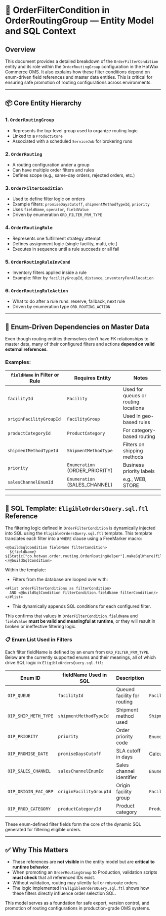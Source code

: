 # 🧩 OrderFilterCondition in OrderRoutingGroup — Entity Model and SQL Context

## Overview
This document provides a detailed breakdown of the `OrderFilterCondition` entity and its role within the `OrderRoutingGroup` configuration in the HotWax Commerce OMS. It also explains how these filter conditions depend on enum-driven field references and master data entities. This is critical for ensuring safe promotion of routing configurations across environments.

---

## 📦 Core Entity Hierarchy

### 1. `OrderRoutingGroup`
- Represents the top-level group used to organize routing logic
- Linked to a `ProductStore`
- Associated with a scheduled `ServiceJob` for brokering runs

### 2. `OrderRouting`
- A routing configuration under a group
- Can have multiple order filters and rules
- Defines scope (e.g., same-day orders, rejected orders, etc.)

### 3. `OrderFilterCondition`
- Used to define filter logic on orders
- Example filters: `promiseDaysCutoff`, `shipmentMethodTypeId`, `priority`
- Uses `fieldName`, `operator`, `fieldValue`
- Driven by enumeration `ORD_FILTER_PRM_TYPE`

### 4. `OrderRoutingRule`
- Represents one fulfillment strategy attempt
- Defines assignment logic (single facility, multi, etc.)
- Executes in sequence until a rule succeeds or all fail

### 5. `OrderRoutingRuleInvCond`
- Inventory filters applied inside a rule
- Example: filter by `facilityGroupId`, `distance`, `inventoryForAllocation`

### 6. `OrderRoutingRuleAction`
- What to do after a rule runs: reserve, fallback, next rule
- Driven by enumeration type `ORD_ROUTING_ACTION`

---

## 🔗 Enum-Driven Dependencies on Master Data

Even though routing entities themselves don’t have FK relationships to master data, many of their configured filters and actions **depend on valid external references**.

### Examples:

| `fieldName` in Filter or Rule | Requires Entity | Notes |
|------------------------------|------------------|-------|
| `facilityId`                 | `Facility`       | Used for queues or routing locations |
| `originFacilityGroupId`     | `FacilityGroup`  | Used in geo-based rules |
| `productCategoryId`         | `ProductCategory`| For category-based routing |
| `shipmentMethodTypeId`      | `ShipmentMethodType` | Filters on shipping methods |
| `priority`                  | `Enumeration` (ORDER_PRIORITY) | Business priority labels |
| `salesChannelEnumId`        | `Enumeration` (SALES_CHANNEL) | e.g., WEB, STORE |

---

## 🧠 SQL Template: `EligibleOrdersQuery.sql.ftl` Reference

The filtering logic defined in `OrderFilterCondition` is dynamically injected into SQL using the `EligibleOrdersQuery.sql.ftl` template. This template translates each filter into a `WHERE` clause using a FreeMarker macro:

```ftl
<@buildSqlCondition fieldName filterCondition>
  ${fieldName} ${Static["co.hotwax.order.routing.OrderRoutingHelper"].makeSqlWhere(filterCondition)!}
</@buildSqlCondition>
```

Within the template:
- Filters from the database are looped over with:
```ftl
<#list orderFilterConditions as filterCondition>
  AND <@buildSqlCondition filterCondition.fieldName filterCondition/>
</#list>
```
- This dynamically appends SQL conditions for each configured filter.

This confirms that values in `OrderFilterCondition.fieldName` and `fieldValue` **must be valid and meaningful at runtime**, or they will result in broken or ineffective filtering logic.

### 📋 Enum List Used in Filters
Each filter fieldName is defined by an enum from `ORD_FILTER_PRM_TYPE`. Below are the currently supported enums and their meanings, all of which drive SQL logic in `EligibleOrdersQuery.sql.ftl`:

| Enum ID | fieldName Used in SQL | Description | Expected Reference |
|---------|------------------------|-------------|---------------------|
| `OIP_QUEUE` | `facilityId` | Queued facility for routing | `Facility.facilityId` |
| `OIP_SHIP_METH_TYPE` | `shipmentMethodTypeId` | Shipment method used | `ShipmentMethodType.shipmentMethodTypeId` |
| `OIP_PRIORITY` | `priority` | Order priority code | `Enumeration.enumId` (type `ORDER_PRIORITY`) |
| `OIP_PROMISE_DATE` | `promiseDaysCutoff` | SLA cutoff in days | Calculated value, no FK |
| `OIP_SALES_CHANNEL` | `salesChannelEnumId` | Sales channel identifier | `Enumeration.enumId` (type `SALES_CHANNEL`) |
| `OIP_ORIGIN_FAC_GRP` | `originFacilityGroupId` | Origin facility group | `FacilityGroup.facilityGroupId` |
| `OIP_PROD_CATEGORY` | `productCategoryId` | Product category | `ProductCategory.productCategoryId` |

These enum-defined filter fields form the core of the dynamic SQL generated for filtering eligible orders.

---

## ✅ Why This Matters

- These references are **not visible** in the entity model but are **critical to runtime behavior**.
- When promoting an `OrderRoutingGroup` to Production, validation scripts **must check** that all referenced IDs exist.
- Without validation, routing may silently fail or misroute orders.
- The logic implemented in `EligibleOrdersQuery.sql.ftl` shows how these filters directly influence order selection SQL.

This model serves as a foundation for safe export, version control, and promotion of routing configurations in production-grade OMS systems.
